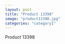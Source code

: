 ```yaml
---
layout: post
title: "Product 13398"
image: "product13398.jpg"
categories: "category1"
---
```

Product 13398

